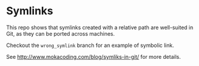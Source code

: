 # Symlinks

This repo shows that symlinks created with a relative path are well-suited in Git, as they can be ported across machines.

Checkout the `wrong_symlink` branch for an example of symbolic link.

See http://www.mokacoding.com/blog/symliks-in-git/ for more details.
